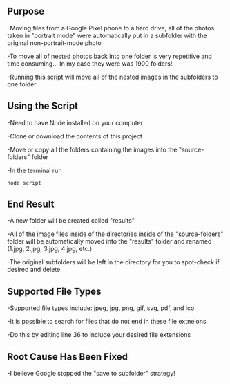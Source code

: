 ## Purpose

-Moving files from a Google Pixel phone to a hard drive, all of the photos taken in "portrait mode" were automatically put in a subfolder with the original non-portrait-mode photo

-To move all of nested photos back into one folder is very repetitive and time consuming... In my case they were was 1900 folders!

-Running this script will move all of the nested images in the subfolders to one folder

## Using the Script

-Need to have Node installed on your computer

-Clone or download the contents of this project

-Move or copy all the folders containing the images into the "source-folders" folder

-In the terminal run

```
node script
```

## End Result

-A new folder will be created called "results"

-All of the image files inside of the directories inside of the "source-folders" folder will be automatically moved into the "results" folder and renamed (1.jpg, 2.jpg, 3.jpg, 4.jpg, etc.)

-The original subfolders will be left in the directory for you to spot-check if desired and delete

## Supported File Types

-Supported file types include: jpeg, jpg, png, gif, svg, pdf, and ico

-It is possible to search for files that do not end in these file extneions

-Do this by editing line 36 to include your desired file extensions

## Root Cause Has Been Fixed

-I believe Google stopped the "save to subfolder" strategy!
